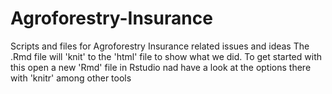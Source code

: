 # Agroforestry-Insurance
Scripts and files for Agroforestry Insurance related issues and ideas
The .Rmd file will 'knit' to the 'html' file to show what we did. 
To get started with this open a new 'Rmd' file in Rstudio nad have a look at the options there with 'knitr' among other tools
